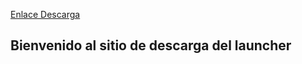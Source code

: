 [Enlace Descarga](https://github.com/SpainRPServer/launcher/releases/download/0.1/SpainMC.exe)
## Bienvenido al sitio de descarga del launcher


